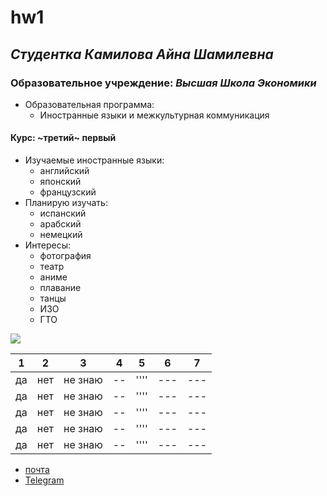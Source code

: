 # hw1
## *Cтудентка* _Камилова Айна Шамилевна_
### Образовательное учреждение: _Высшая Школа Экономики_
+ Образовательная программа:
   - Иностранные языки и межкультурная коммуникация
#### Курс: ~третий~ первый
- Изучаемые иностранные языки:
   + английский
   + японский
   + французский
- Планирую изучать:
   + испанский
   + арабский
   + немецкий
- Интересы:
   + фотография
   + театр
   + аниме
   + плавание
   + танцы
   + ИЗО
   + ГТО
   
![](http://yumenohikari.ru/img/category/japan_art.jpg)

1|2|3|4|5|6|7
|:---:|:---:|:---:|:---:|:---:|:---:|:---:|
да|нет|не знаю|--|''''|---|---|
да|нет|не знаю|--|''''|---|---|
да|нет|не знаю|--|''''|---|---|
да|нет|не знаю|--|''''|---|---|
да|нет|не знаю|--|''''|---|---|

* [почта](mailto:aynakamilova@gmail.com)
* [Telegram](https://t.me/freezing_summer)


